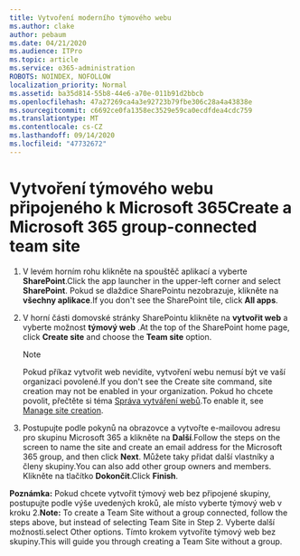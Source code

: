 ```yaml
---
title: Vytvoření moderního týmového webu
ms.author: clake
author: pebaum
ms.date: 04/21/2020
ms.audience: ITPro
ms.topic: article
ms.service: o365-administration
ROBOTS: NOINDEX, NOFOLLOW
localization_priority: Normal
ms.assetid: ba35d814-55b8-44e6-a70e-011b91d2bbcb
ms.openlocfilehash: 47a27269ca4a3e92723b79fbe306c28a4a43838e
ms.sourcegitcommit: c6692ce0fa1358ec3529e59ca0ecdfdea4cdc759
ms.translationtype: MT
ms.contentlocale: cs-CZ
ms.lasthandoff: 09/14/2020
ms.locfileid: "47732672"
---
```

# <a name="create-a-microsoft-365-group-connected-team-site"></a><span data-ttu-id="ea2fc-102">Vytvoření týmového webu připojeného k Microsoft 365</span><span class="sxs-lookup"><span data-stu-id="ea2fc-102">Create a Microsoft 365 group-connected team site</span></span>

1. <span data-ttu-id="ea2fc-103">V levém horním rohu klikněte na spouštěč aplikací a vyberte **SharePoint**.</span><span class="sxs-lookup"><span data-stu-id="ea2fc-103">Click the app launcher in the upper-left corner and select **SharePoint**.</span></span> <span data-ttu-id="ea2fc-104">Pokud se dlaždice SharePointu nezobrazuje, klikněte na **všechny aplikace**.</span><span class="sxs-lookup"><span data-stu-id="ea2fc-104">If you don't see the SharePoint tile, click **All apps**.</span></span>
    
2. <span data-ttu-id="ea2fc-105">V horní části domovské stránky SharePointu klikněte na **vytvořit web** a vyberte možnost **týmový web** .</span><span class="sxs-lookup"><span data-stu-id="ea2fc-105">At the top of the SharePoint home page, click **Create site** and choose the **Team site** option.</span></span> 
    
    > [!NOTE]
    > <span data-ttu-id="ea2fc-106">Pokud příkaz vytvořit web nevidíte, vytvoření webu nemusí být ve vaší organizaci povolené.</span><span class="sxs-lookup"><span data-stu-id="ea2fc-106">If you don't see the Create site command, site creation may not be enabled in your organization.</span></span> <span data-ttu-id="ea2fc-107">Pokud ho chcete povolit, přečtěte si téma [Správa vytváření webů](https://go.microsoft.com/fwlink/?linkid=2009644).</span><span class="sxs-lookup"><span data-stu-id="ea2fc-107">To enable it, see [Manage site creation](https://go.microsoft.com/fwlink/?linkid=2009644).</span></span> 
  
3. <span data-ttu-id="ea2fc-108">Postupujte podle pokynů na obrazovce a vytvořte e-mailovou adresu pro skupinu Microsoft 365 a klikněte na **Další**.</span><span class="sxs-lookup"><span data-stu-id="ea2fc-108">Follow the steps on the screen to name the site and create an email address for the Microsoft 365 group, and then click **Next**.</span></span> <span data-ttu-id="ea2fc-109">Můžete taky přidat další vlastníky a členy skupiny.</span><span class="sxs-lookup"><span data-stu-id="ea2fc-109">You can also add other group owners and members.</span></span> <span data-ttu-id="ea2fc-110">Klikněte na tlačítko **Dokončit**.</span><span class="sxs-lookup"><span data-stu-id="ea2fc-110">Click **Finish**.</span></span>
  
 <span data-ttu-id="ea2fc-111">**Poznámka:** Pokud chcete vytvořit týmový web bez připojené skupiny, postupujte podle výše uvedených kroků, ale místo vyberte týmový web v kroku 2.</span><span class="sxs-lookup"><span data-stu-id="ea2fc-111">**Note:** To create a Team Site without a group connected, follow the steps above, but instead of selecting Team Site in Step 2.</span></span> <span data-ttu-id="ea2fc-112">Vyberte další možnosti.</span><span class="sxs-lookup"><span data-stu-id="ea2fc-112">select Other options.</span></span> <span data-ttu-id="ea2fc-113">Tímto krokem vytvoříte týmový web bez skupiny.</span><span class="sxs-lookup"><span data-stu-id="ea2fc-113">This will guide you through creating a Team Site without a group.</span></span> 
    


